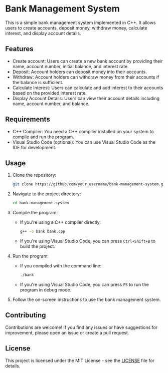 # Bank Management System

This is a simple bank management system implemented in C++. It allows users to create accounts, deposit money, withdraw money, calculate interest, and display account details.

## Features

- Create account: Users can create a new bank account by providing their name, account number, initial balance, and interest rate.
- Deposit: Account holders can deposit money into their accounts.
- Withdraw: Account holders can withdraw money from their accounts if the balance is sufficient.
- Calculate Interest: Users can calculate and add interest to their accounts based on the provided interest rate.
- Display Account Details: Users can view their account details including name, account number, and balance.

## Requirements

- C++ Compiler: You need a C++ compiler installed on your system to compile and run the program.
- Visual Studio Code (optional): You can use Visual Studio Code as the IDE for development.

## Usage

1. Clone the repository:

    ```bash
    git clone https://github.com/your_username/bank-management-system.git
    ```

2. Navigate to the project directory:

    ```bash
    cd bank-management-system
    ```

3. Compile the program:

    - If you're using a C++ compiler directly:
    
        ```bash
        g++ -o bank bank.cpp
        ```

    - If you're using Visual Studio Code, you can press `Ctrl+Shift+B` to build the project.

4. Run the program:

    - If you compiled with the command line:
    
        ```bash
        ./bank
        ```

    - If you're using Visual Studio Code, you can press `F5` to run the program in debug mode.

5. Follow the on-screen instructions to use the bank management system.

## Contributing

Contributions are welcome! If you find any issues or have suggestions for improvement, please open an issue or create a pull request.

## License

This project is licensed under the MIT License - see the [LICENSE](LICENSE) file for details.
